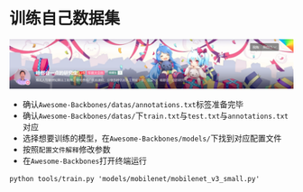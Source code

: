 训练自己数据集
===========================

[![BILIBILI](https://raw.githubusercontent.com/Fafa-DL/readme-data/main/Bilibili.png)](https://space.bilibili.com/46880349)

- 确认`Awesome-Backbones/datas/annotations.txt`标签准备完毕
- 确认`Awesome-Backbones/datas/`下`train.txt`与`test.txt`与`annotations.txt`对应
- 选择想要训练的模型，在`Awesome-Backbones/models/`下找到对应配置文件
- 按照`配置文件解释`修改参数
- 在`Awesome-Backbones`打开终端运行
```
python tools/train.py 'models/mobilenet/mobilenet_v3_small.py'
```


